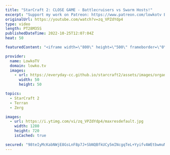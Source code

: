 ```yaml
---
title: "StarCraft 2: CLOSE GAME - Battlecruisers vs Swarm Hosts!"
excerpt: "Support my work on Patreon: https://www.patreon.com/lowkotv Become a YouTube member: https://lowko.tv/join  More Lowko: https://youtube.com/morelowko Lowko Clips: https://www.youtube.com/lowkoclips  Be part of the community on Discord: https://discord.gg/lowkotv The hardware setup I use: https://lowko.tv/setup/"
originalUrl: https://youtube.com/watch?v=zq_VPZdYdp4
type: video
length: PT28M35S
publishedDateTime: 2022-10-25T12:07:04Z
heat: 50

featuredContent: "<iframe width=\"800\" height=\"500\" frameborder=\"0\" src=\"https://www.youtube.com/embed/zq_VPZdYdp4\" allow=\"accelerometer; autoplay; encrypted-media; gyroscope; picture-in-picture\" allowfullscreen></iframe>"

provider:
  name: LowkoTV
  domain: lowko.tv
  images:
    - url: https://everyday-cc.github.io/starcraft2/assets/images/organizations/lowko.tv-50x50.jpg
      width: 50
      height: 50

topics:
  - StarCraft 2
  - Terran
  - Zerg

images:
  - url: https://i.ytimg.com/vi/zq_VPZdYdp4/maxresdefault.jpg
    width: 1280
    height: 720
    isCached: true

secured: "98teIyMcKabNWjE8GsLnF8p7J+SbNQBfkUCy5mINcgqTeL+YyifvAWEtbwmuMrjPlowSF83XpDw30h79uFJIRgd4rXTRUU3EF3pxuOI7ulETHy98lJVfO9iDOaKlzfcjY5hkY8d4Q49ClVkxOeXJirECwv5NNMkvSQOM3UFDHvIimPZrurt9WB0Cu/G2fgkFEHweunA+e4sPu1s80D7gSh3Amo0FbV3ww0MITChDV8yRChLEDap57WbA4PBMKA/Dg7ZHQxQ1jW5qUzaM11OFjiEK7bufYvCXz07f0PeBWHfxbV6uJf5vpibIEcgdkbW1m5di5bXKQnXD8clC/YBtiyJkf9TRdadMb7X/FkdztQ8Z4gI7KEqIL0bltHYOTA+mqj91SKbJiY3yWTxJMrXpOUu/Ik7oSX0CE1lyRp7MUhg=;wy/rqrTHz4K2JP5sWrwfDg=="
---
```


